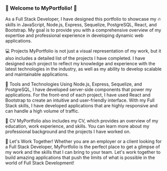 ### 🚀 Welcome to MyPortfolio! 🚀

As a Full Stack Developer, I have designed this portfolio to showcase my 🔥 skills in JavaScript, Node.js, Express, Sequelize, PostgreSQL, React, and Bootstrap. My goal is to provide you with a comprehensive overview of my expertise and professional experience in developing dynamic web applications.

💻 Projects
MyPortfolio is not just a visual representation of my work, but it also includes a detailed list of the projects I have completed. I have designed each project to reflect my knowledge and experience with the latest technologies in the industry, as well as my ability to develop scalable and maintainable applications.

🧰 Tools and Technologies
Using Node.js, Express, Sequelize, and PostgreSQL, I have developed server-side components that power my applications. For the front-end of each project, I have used React and Bootstrap to create an intuitive and user-friendly interface. With my Full Stack skills, I have developed applications that are highly responsive and can handle a high volume of traffic.

📝 CV
MyPortfolio also includes my CV, which provides an overview of my education, work experience, and skills. You can learn more about my professional background and the projects I have worked on.

🤝 Let's Work Together!
Whether you are an employer or a client looking for a Full Stack Developer, MyPortfolio is the perfect place to get a glimpse of my work and the skills that I can bring to your team. Let's work together to build amazing applications that push the limits of what is possible in the world of Full Stack Development!
